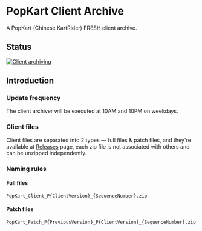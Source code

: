 # PopKart Client Archive

A PopKart (Chinese KartRider) FRESH client archive.

## Status

[![Client archiving](https://github.com/brownsugar/popkart-client-archive/actions/workflows/main.yml/badge.svg?branch=main)](https://github.com/brownsugar/popkart-client-archive/actions/workflows/main.yml)

## Introduction

### Update frequency

The client archiver will be executed at 10AM and 10PM on weekdays.

### Client files

Client files are separated into 2 types — full files & patch files, and they're available at [Releases](https://github.com/brownsugar/popkart-client-archive/releases) page, each zip file is not associated with others and can be unzipped independently.

### Naming rules

#### Full files

```
PopKart_Client_P{ClientVersion}_{SequenceNumber}.zip
```

#### Patch files

```
PopKart_Patch_P{PreviousVersion}_P{ClientVersion}_{SequenceNumber}.zip
```
